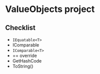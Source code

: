 # ValueObjects project
## Checklist
- `IEquatable<T>`
- IComparable
- `IComparable<T>`
- == override
- GetHashCode
- ToString()

